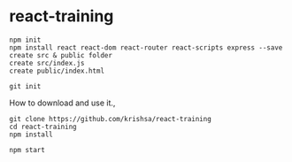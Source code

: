 # react-training
```
npm init
npm install react react-dom react-router react-scripts express --save
create src & public folder
create src/index.js
create public/index.html

git init

```

How to download and use it.,

```
git clone https://github.com/krishsa/react-training
cd react-training
npm install

npm start
```
